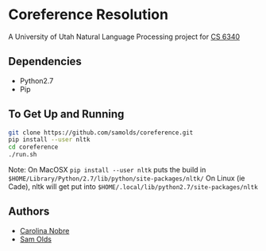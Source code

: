 # Coreference Resolution
A University of Utah Natural Language Processing project for
[CS 6340](http://www.eng.utah.edu/~cs5340/project.html)


## Dependencies
* Python2.7
* Pip


## To Get Up and Running

```sh
git clone https://github.com/samolds/coreference.git
pip install --user nltk
cd coreference
./run.sh
```

Note: On MacOSX `pip install --user nltk` puts the build in
      `$HOME/Library/Python/2.7/lib/python/site-packages/nltk/`
      On Linux (ie Cade), nltk will get put into
      `$HOME/.local/lib/python2.7/site-packages/nltk`


## Authors
* [Carolina Nobre](https://github.com/cnobre)
* [Sam Olds](https://github.com/samolds)

